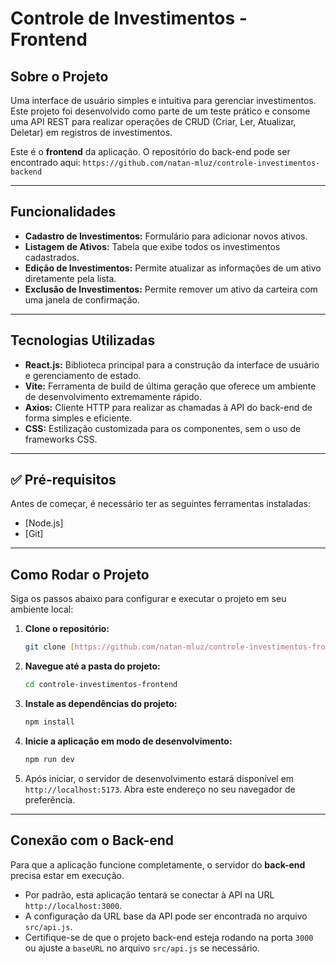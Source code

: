 # Controle de Investimentos - Frontend

## Sobre o Projeto
Uma interface de usuário simples e intuitiva para gerenciar investimentos. Este projeto foi desenvolvido como parte de um teste prático e consome uma API REST para realizar operações de CRUD (Criar, Ler, Atualizar, Deletar) em registros de investimentos.

Este é o **frontend** da aplicação. O repositório do back-end pode ser encontrado aqui: `https://github.com/natan-mluz/controle-investimentos-backend`

***

## Funcionalidades
-   **Cadastro de Investimentos:** Formulário para adicionar novos ativos.
-   **Listagem de Ativos:** Tabela que exibe todos os investimentos cadastrados.
-   **Edição de Investimentos:** Permite atualizar as informações de um ativo diretamente pela lista.
-   **Exclusão de Investimentos:** Permite remover um ativo da carteira com uma janela de confirmação.

***

## Tecnologias Utilizadas
-   **React.js:** Biblioteca principal para a construção da interface de usuário e gerenciamento de estado.
-   **Vite:** Ferramenta de build de última geração que oferece um ambiente de desenvolvimento extremamente rápido.
-   **Axios:** Cliente HTTP para realizar as chamadas à API do back-end de forma simples e eficiente.
-   **CSS:** Estilização customizada para os componentes, sem o uso de frameworks CSS.

***

## ✅ Pré-requisitos
Antes de começar, é necessário ter as seguintes ferramentas instaladas:
-   [Node.js]
-   [Git]

***

## Como Rodar o Projeto

Siga os passos abaixo para configurar e executar o projeto em seu ambiente local:

1.  **Clone o repositório:**
    ```bash
    git clone [https://github.com/natan-mluz/controle-investimentos-frontend.git](https://github.com/natan-mluz/controle-investimentos-frontend.git)
    ```

2.  **Navegue até a pasta do projeto:**
    ```bash
    cd controle-investimentos-frontend
    ```

3.  **Instale as dependências do projeto:**
    ```bash
    npm install
    ```

4.  **Inicie a aplicação em modo de desenvolvimento:**
    ```bash
    npm run dev
    ```

5.  Após iniciar, o servidor de desenvolvimento estará disponível em `http://localhost:5173`. Abra este endereço no seu navegador de preferência.

***

## Conexão com o Back-end
Para que a aplicação funcione completamente, o servidor do **back-end** precisa estar em execução.

-   Por padrão, esta aplicação tentará se conectar à API na URL `http://localhost:3000`.
-   A configuração da URL base da API pode ser encontrada no arquivo `src/api.js`.
-   Certifique-se de que o projeto back-end esteja rodando na porta `3000` ou ajuste a `baseURL` no arquivo `src/api.js` se necessário.